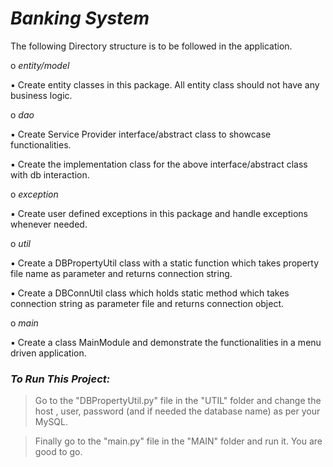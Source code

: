 # *Banking System*     

The following Directory structure is to be followed in the application.     


o *entity/model*      

▪ Create entity classes in this package. All entity class should not have any
business logic.     



o *dao*       

▪ Create Service Provider interface/abstract class to showcase functionalities.     

▪ Create the implementation class for the above interface/abstract class with db
interaction.     


o *exception*     

▪ Create user defined exceptions in this package and handle exceptions whenever
needed.     



o *util*     

▪ Create a DBPropertyUtil class with a static function which takes property file
name as parameter and returns connection string.      

▪ Create a DBConnUtil class which holds static method which takes connection
string as parameter file and returns connection object.     



o *main*    

▪ Create a class MainModule and demonstrate the functionalities in a menu
driven application.     

### *To Run This Project:*         

> Go to the "DBPropertyUtil.py" file in the "UTIL" folder and change the host , user, password (and if needed the database name) as per your MySQL.     

> Finally go to the "main.py" file in the "MAIN" folder and run it. You are good to go.
